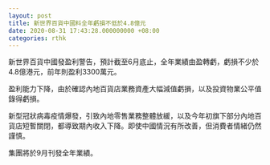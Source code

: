```yaml
---
layout: post
title: 新世界百貨中國料全年虧損不低於4.8億元
date: 2020-08-31 17:43:28.000000000 +08:00
categories: rthk
---
```


新世界百貨中國發盈利警告，預計截至6月底止，全年業績由盈轉虧，虧損不少於4.8億港元，前年則盈利3300萬元。

盈利能力下降，由於確認內地百貨店業務資產大幅減值虧損，以及投資物業公平值錄得虧損。

新型冠狀病毒疫情爆發，引致內地零售業務整體放緩，以及今年初旗下部分內地百貨店短暫關閉，都導致期內收入下降。即使中國情況有所改善，但消費者情緒仍然謹慎。

集團將於9月刊發全年業績。
